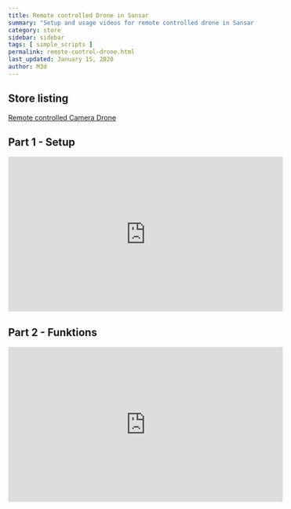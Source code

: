 ```yaml
---
title: Remote controlled Drone in Sansar
summary: "Setup and usage videos for remote controlled drone in Sansar store"
category: store
sidebar: sidebar
tags: [ simple_scripts ]
permalink: remote-control-drone.html
last_updated: January 15, 2020
author: M3d
---
```


## Store listing

[Remote controlled Camera Drone](https://store.sansar.com/listings/98c831e9-7506-47f5-bad4-cb99abedb741/remote-controlled-camera-drone)

## Part 1 - Setup

<iframe width="560" height="315" src="https://www.youtube.com/embed/W9LynZOsdGE" frameborder="0" allow="accelerometer; autoplay; encrypted-media; gyroscope; picture-in-picture" allowfullscreen></iframe>

## Part 2 - Funktions

<iframe width="560" height="315" src="https://www.youtube.com/embed/R8W_gQr2mBg" frameborder="0" allow="accelerometer; autoplay; encrypted-media; gyroscope; picture-in-picture" allowfullscreen></iframe>